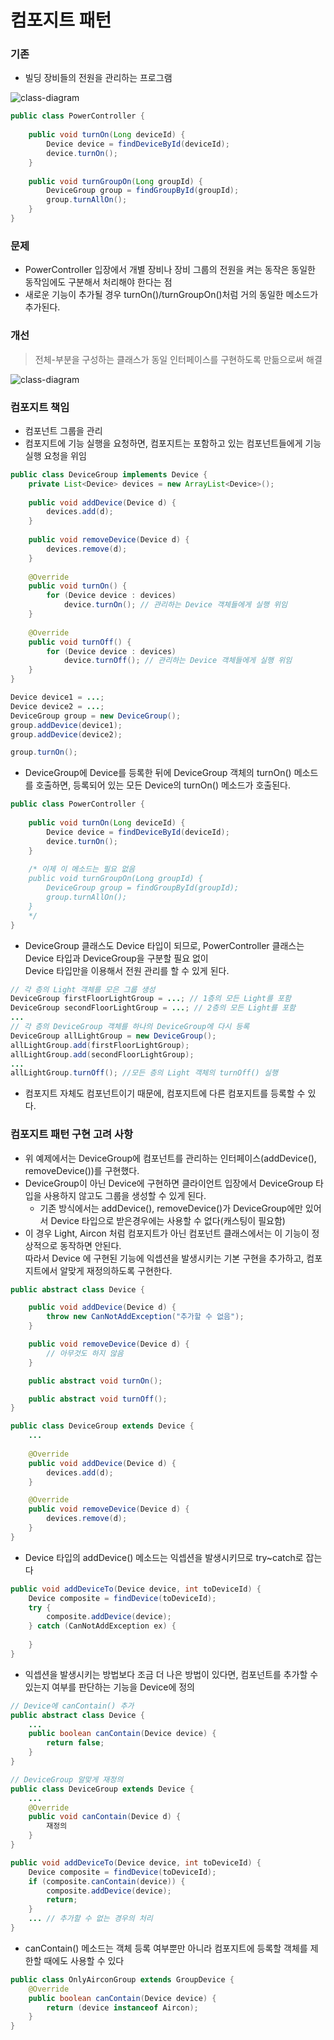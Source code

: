 # 컴포지트 패턴
### 기존
- 빌딩 장비들의 전원을 관리하는 프로그램

![class-diagram](http://www.plantuml.com/plantuml/proxy?src=https://raw.githubusercontent.com/wkdehdlr/TIL/main/uml/composite.puml)
```java
public class PowerController {
    
    public void turnOn(Long deviceId) {
        Device device = findDeviceById(deviceId);
        device.turnOn();
    }
    
    public void turnGroupOn(Long groupId) {
        DeviceGroup group = findGroupById(groupId);
        group.turnAllOn();
    }
}
```
### 문제
- PowerController 입장에서 개별 장비나 장비 그룹의 전원을 켜는 동작은 동일한 동작임에도 구분해서 처리해야 한다는 점
- 새로운 기능이 추가될 경우 turnOn()/turnGroupOn()처럼 거의 동일한 메소드가 추가된다.
### 개선
> 전체-부분을 구성하는 클래스가 동일 인터페이스를 구현하도록 만듦으로써 해결

![class-diagram](http://www.plantuml.com/plantuml/proxy?src=https://raw.githubusercontent.com/wkdehdlr/TIL/main/uml/composite2.puml)
### 컴포지트 책임
- 컴포넌트 그룹을 관리
- 컴포지트에 기능 실행을 요청하면, 컴포지트는 포함하고 있는 컴포넌트들에게 기능 실행 요청을 위임
```java
public class DeviceGroup implements Device {
    private List<Device> devices = new ArrayList<Device>();
    
    public void addDevice(Device d) {
        devices.add(d);
    }
    
    public void removeDevice(Device d) {
        devices.remove(d);
    }
    
    @Override
    public void turnOn() {
        for (Device device : devices) 
            device.turnOn(); // 관리하는 Device 객체들에게 실행 위임
    }
    
    @Override
    public void turnOff() {
        for (Device device : devices) 
            device.turnOff(); // 관리하는 Device 객체들에게 실행 위임
    }
}
```
```java
Device device1 = ...;
Device device2 = ...;
DeviceGroup group = new DeviceGroup();
group.addDevice(device1);
group.addDevice(device2);

group.turnOn();
```
- DeviceGroup에 Device를 등록한 뒤에 DeviceGroup 객체의 turnOn() 메소드를 호출하면, 등록되어 있는 모든 Device의 turnOn() 메소드가 호출된다.
```java
public class PowerController {
    
    public void turnOn(Long deviceId) {
        Device device = findDeviceById(deviceId);
        device.turnOn();
    }
    
    /* 이제 이 메소드는 필요 없음
    public void turnGroupOn(Long groupId) {
        DeviceGroup group = findGroupById(groupId);
        group.turnAllOn();
    }
    */
}
```
- DeviceGroup 클래스도 Device 타입이 되므로, PowerController 클래스는 Device 타입과 DeviceGroup을 구분할 필요 없이<br>
Device 타입만을 이용해서 전원 관리를 할 수 있게 된다.
```java
// 각 층의 Light 객체를 모은 그룹 생성
DeviceGroup firstFloorLightGroup = ...; // 1층의 모든 Light를 포함
DeviceGroup secondFloorLightGroup = ...; // 2층의 모든 Light를 포함
...
// 각 층의 DeviceGroup 객체를 하나의 DeviceGroup에 다시 등록
DeviceGroup allLightGroup = new DeviceGroup();
allLightGroup.add(firstFloorLightGroup);
allLightGroup.add(secondFloorLightGroup);
...
allLightGroup.turnOff(); //모든 층의 Light 객체의 turnOff() 실행
```
- 컴포지트 자체도 컴포넌트이기 때문에, 컴포지트에 다른 컴포지트를 등록할 수 있다.
### 컴포지트 패턴 구현 고려 사항
- 위 예제에서는 DeviceGroup에 컴포넌트를 관리하는 인터페이스(addDevice(), removeDevice())를 구현했다.
- DeviceGroup이 아닌 Device에 구현하면 클라이언트 입장에서 DeviceGroup 타입을 사용하지 않고도 그룹을 생성할 수 있게 된다.
  - 기존 방식에서는 addDevice(), removeDevice()가 DeviceGroup에만 있어서 Device 타입으로 받은경우에는 사용할 수 없다(캐스팅이 필요함)
- 이 경우 Light, Aircon 처럼 컴포지트가 아닌 컴포넌트 클래스에서는 이 기능이 정상적으로 동작하면 안된다.<br>
따라서 Device 에 구현된 기능에 익셉션을 발생시키는 기본 구현을 추가하고, 컴포지트에서 알맞게 재정의하도록 구현한다.

```java
public abstract class Device {

    public void addDevice(Device d) {
        throw new CanNotAddException("추가할 수 없음");
    }

    public void removeDevice(Device d) {
        // 아무것도 하지 않음
    }

    public abstract void turnOn();

    public abstract void turnOff();
}

public class DeviceGroup extends Device {
    ...
    
    @Override
    public void addDevice(Device d) {
        devices.add(d);
    }

    @Override
    public void removeDevice(Device d) {
        devices.remove(d);
    }
}
```
- Device 타입의 addDevice() 메소드는 익셉션을 발생시키므로 try~catch로 잡는다
```java
public void addDeviceTo(Device device, int toDeviceId) {
    Device composite = findDevice(toDeviceId);
    try {
        composite.addDevice(device);
    } catch (CanNotAddException ex) {
        
    }
}
```
- 익셉션을 발생시키는 방법보다 조금 더 나은 방법이 있다면, 컴포넌트를 추가할 수 있는지 여부를 판단하는 기능을 Device에 정의
```java
// Device에 canContain() 추가
public abstract class Device {
    ...
    public boolean canContain(Device device) {
        return false;
    }
}

// DeviceGroup 알맞게 재정의
public class DeviceGroup extends Device {
    ...
    @Override
    public void canContain(Device d) {
        재정의
    }
}

public void addDeviceTo(Device device, int toDeviceId) {
    Device composite = findDevice(toDeviceId);
    if (composite.canContain(device)) {
        composite.addDevice(device);
        return;
    }
    ... // 추가할 수 없는 경우의 처리
}
```
- canContain() 메소드는 객체 등록 여부뿐만 아니라 컴포지트에 등록할 객체를 제한할 때에도 사용할 수 있다
```java
public class OnlyAirconGroup extends GroupDevice {
    @Override
    public boolean canContain(Device device) {
        return (device instanceof Aircon);
    }
}
```